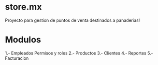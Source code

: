 store.mx
========
Proyecto para gestion de puntos de venta destinados a panaderias!

Modulos
===========
1.- Empleados
	Permisos y roles
2.- Productos
3.- Clientes
4.- Reportes
5.- Facturacion

